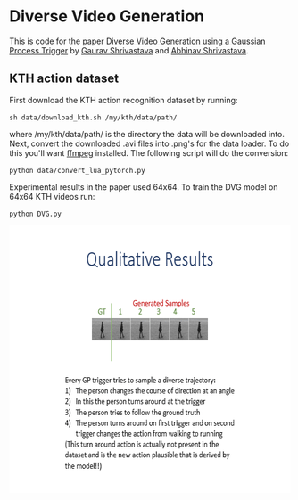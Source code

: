 # Diverse Video Generation
This is code for the paper [Diverse Video Generation using a Gaussian Process Trigger](https://openreview.net/forum?id=Qm7R_SdqTpT) by [Gaurav Shrivastava](https://www.cs.umd.edu/~gauravsh/) and [Abhinav Shrivastava](https://www.cs.umd.edu/~abhinav/). 



## KTH action dataset
First download the KTH action recognition dataset by running:
```
sh data/download_kth.sh /my/kth/data/path/
```
where /my/kth/data/path/ is the directory the data will be downloaded into. Next, convert the downloaded .avi files into .png's for the data loader. To do this you'll want [ffmpeg](https://ffmpeg.org/) installed. The following script will do the conversion:
```
python data/convert_lua_pytorch.py
```
Experimental results in the paper used 64x64.
To train the DVG model on 64x64 KTH videos run:
```
python DVG.py 
```
<p align="center">
<img src='Results/QualitativeResults_DVG.gif' align="center" width=630 height="480">
</p>